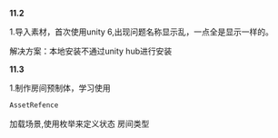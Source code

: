 **11.2**

1.导入素材，首次使用unity 6,出现问题名称显示乱，一点全是显示一样的。

解决方案：本地安装不通过unity hub进行安装

**11.3**

1.制作房间预制体，学习使用

```c#
AssetRefence
```

加载场景,使用枚举来定义状态 房间类型



